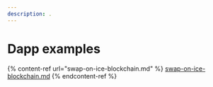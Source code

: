 ```yaml
---
description: .
---
```


# Dapp examples

{% content-ref url="swap-on-ice-blockchain.md" %}
[swap-on-ice-blockchain.md](swap-on-ice-blockchain.md)
{% endcontent-ref %}

